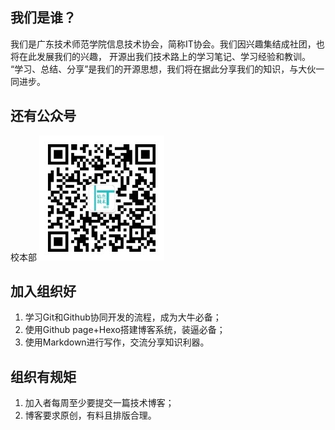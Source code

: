 
## 我们是谁？

我们是广东技术师范学院信息技术协会，简称IT协会。我们因兴趣集结成社团，也将在此发展我们的兴趣，
开源出我们技术路上的学习笔记、学习经验和教训。
“学习、总结、分享”是我们的开源思想，我们将在据此分享我们的知识，与大伙一同进步。

## 还有公众号

校本部
![](/themes/yilia/source/img/benbu.jpg)

## 加入组织好

1. 学习Git和Github协同开发的流程，成为大牛必备；
2. 使用Github page+Hexo搭建博客系统，装逼必备；
3. 使用Markdown进行写作，交流分享知识利器。

## 组织有规矩

1. 加入者每周至少要提交一篇技术博客；
2. 博客要求原创，有料且排版合理。
